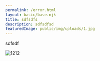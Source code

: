 ```yaml
---
permalink: /error.html
layout: basic/base.njk
title: sdfsdfs
description: sdfsdfsd
featuredImage: public/img/uploads/1.jpg
---
```

sdfsdf

![1212](public/img/uploads/noname.png "1212")